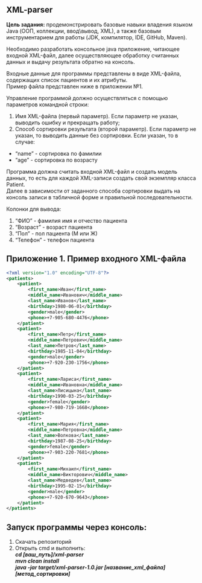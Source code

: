 ## XML-parser
**Цель задания:** продемонстрировать базовые навыки владения языком Java (ООП, коллекции, ввод\вывод, XML), а также базовым инструментарием для работы (JDK, компилятор, IDE, GitHub, Maven).

Необходимо разработать консольное java приложение, читающее входной XML-файл, далее осуществляющее обработку считанных данных и выдачу результата обратно на консоль.

Входные данные для программы представлены в виде XML-файла, содержащих список пациентов и их атрибуты.  
Пример файла представлен ниже в приложении №1.

Управление программой должно осуществляться с помощью параметров командной строки:  

1. Имя XML-файла (первый параметр). Если параметр не указан, выводить
 ошибку и прекращать работу;  
2. Способ сортировки результата (второй параметр). Если параметр не указан, то выводить данные без сортировки. Если указан, то в случае:
- “name” - сортировка по фамилии  
- “age” - сортировка по возрасту  

Программа должна считать входной XML-файл и создать модель данных, то есть для каждой XML-записи создать свой экземпляр класса Patient.  
Далее в зависимости от заданного способа сортировки выдать на консоль записи в табличной форме и правильной последовательности.

Колонки для вывода:  
1. “ФИО” - фамилия имя и отчество пациента
2. “Возраст” - возраст пациента
3. “Пол” - пол пациента (М или Ж)
4. “Телефон” - телефон пациента

## Приложение 1. Пример входного XML-файла
```xml
<?xml version="1.0" encoding="UTF-8"?>
<patients>
    <patient>
        <first_name>Иван</first_name>
        <middle_name>Иванович</middle_name>
        <last_name>Иванов</last_name>
        <birthday>1980-06-01</birthday>
        <gender>male</gender>
        <phone>+7-905-680-4476</phone>
    </patient>
    <patient>
        <first_name>Петр</first_name>
        <middle_name>Петрович</middle_name>
        <last_name>Петров</last_name>
        <birthday>1985-11-04</birthday>
        <gender>male</gender>
        <phone>+7-920-230-1756</phone>
    </patient>
    <patient>
        <first_name>Лариса</first_name>
        <middle_name>Ивановна</middle_name>
        <last_name>Лисицына</last_name>
        <birthday>1990-03-25</birthday>
        <gender>female</gender>
        <phone>+7-980-719-1668</phone>
    </patient>
    <patient>
        <first_name>Мария</first_name>
        <middle_name>Петровна</middle_name>
        <last_name>Волкова</last_name>
        <birthday>1987-08-25</birthday>
        <gender>female</gender>
        <phone>+7-903-220-7681</phone>
    </patient>
    <patient>
        <first_name>Михаил</first_name>
        <middle_name>Викторович</middle_name>
        <last_name>Медведев</last_name>
        <birthday>1995-02-15</birthday>
        <gender>male</gender>
        <phone>+7-920-670-9643</phone>
    </patient>
</patients>
```

## Запуск программы через консоль:
1. Скачать репозиторий  
2. Открыть cmd и выполнить:  
   ***cd [ваш_путь]/xml-parser***  
   ***mvn clean install***  
   ***java -jar target/xml-parser-1.0.jar [название_xml_файла] [метод_сортировки]***
